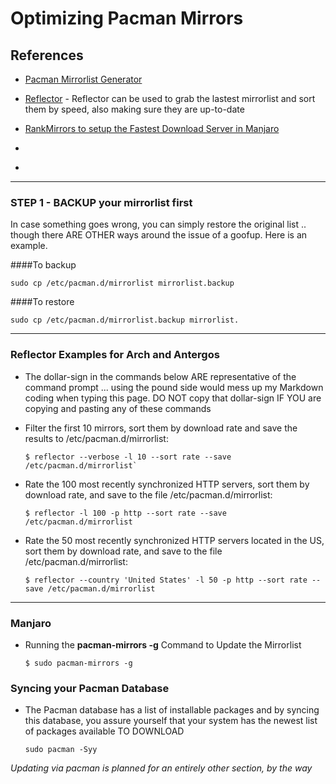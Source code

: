 # Optimizing Pacman Mirrors

## References

- [Pacman Mirrorlist Generator](https://www.archlinux.org/mirrorlist/)

- [Reflector](https://wiki.archlinux.org/index.php/Reflector) - Reflector can be used to grab the lastest mirrorlist and sort them by speed, also making sure they are up-to-date

- [RankMirrors to setup the Fastest Download Server in Manjaro](https://wiki.manjaro.org/index.php/Rankmirrors_to_Set_the_Fastest_Download_Server)

- []()

- []()
---
### STEP 1 - BACKUP your mirrorlist first
In case something goes wrong, you can simply restore the original list .. though there ARE OTHER ways around the issue of a goofup.  Here is an example.

####To backup

```
sudo cp /etc/pacman.d/mirrorlist mirrorlist.backup
```
####To restore
```
sudo cp /etc/pacman.d/mirrorlist.backup mirrorlist.
```

---

### Reflector Examples for Arch and Antergos

- The dollar-sign in the commands below ARE representative of the command prompt ... using the pound side would mess up my Markdown coding when typing this page. DO NOT copy that dollar-sign IF YOU are copying and pasting any of these commands

- Filter the first 10 mirrors, sort them by download rate and save the results to /etc/pacman.d/mirrorlist:

    ```
    $ reflector --verbose -l 10 --sort rate --save /etc/pacman.d/mirrorlist`
    ```

- Rate the 100 most recently synchronized HTTP servers, sort them by download rate, and save to the file /etc/pacman.d/mirrorlist:

  ```
  $ reflector -l 100 -p http --sort rate --save /etc/pacman.d/mirrorlist
  ```

- Rate the 50 most recently synchronized HTTP servers located in the US, sort them by download rate, and save to the file /etc/pacman.d/mirrorlist:

  ```
  $ reflector --country 'United States' -l 50 -p http --sort rate --save /etc/pacman.d/mirrorlist
  ```
---
### Manjaro

- Running the **pacman-mirrors -g** Command to Update the Mirrorlist

  ```
  $ sudo pacman-mirrors -g
  ```

### Syncing your Pacman Database
- The Pacman database has a list of installable packages and by syncing this database, you assure yourself that your system has the newest list of packages available TO DOWNLOAD

  ```
  sudo pacman -Syy
  ```

*Updating via pacman is planned for an entirely other section, by the way*

